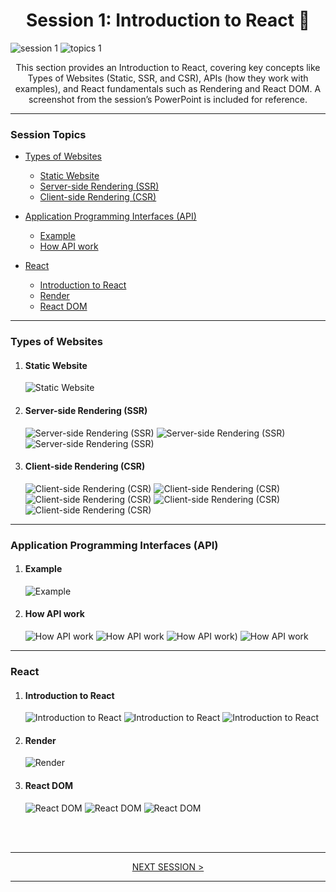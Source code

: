 <h1 align="center">Session 1: Introduction to React 🚀</h1>

![session 1](./repository-assets/session-1.jpg "session 1")
![topics 1](./repository-assets/topics-1.jpg "topics 1")

<p align="center">This section provides an Introduction to React, covering key concepts like Types of Websites (Static, SSR, and CSR), APIs (how they work with examples), and React fundamentals such as Rendering and React DOM. A screenshot from the session’s PowerPoint is included for reference.</p>

---

### Session Topics

- [Types of Websites](#types-of-websites)

  - [Static Website](#static-website)
  - [Server-side Rendering (SSR)](#server-side-rendering-ssr)
  - [Client-side Rendering (CSR)](#client-side-rendering-csr)

- [Application Programming Interfaces (API)](#application-programming-interfaces-api)

  - [Example](#example)
  - [How API work](#how-api-work)

- [React](#react)
  - [Introduction to React](#Introduction-to-react)
  - [Render](#render)
  - [React DOM](#react-dom)

---

### Types of Websites

1. #### Static Website

   ![Static Website](./screenshots/1.png "Static Website")

2. #### Server-side Rendering (SSR)

   ![Server-side Rendering (SSR)](./screenshots/2.png "Server-side Rendering (SSR)")
   ![Server-side Rendering (SSR)](./screenshots/3.png "Server-side Rendering (SSR)")
   ![Server-side Rendering (SSR)](./screenshots/3-1.png "Server-side Rendering (SSR)")

3. #### Client-side Rendering (CSR)
   ![Client-side Rendering (CSR)](./screenshots/4.png "Client-side Rendering (CSR)")
   ![Client-side Rendering (CSR)](./screenshots/4-1.png "Client-side Rendering (CSR)")
   ![Client-side Rendering (CSR)](./screenshots/4-2.png "Client-side Rendering (CSR)")
   ![Client-side Rendering (CSR)](./screenshots/4-3.png "Client-side Rendering (CSR)")
   ![Client-side Rendering (CSR)](./screenshots/4-4.png "Client-side Rendering (CSR)")

---

### Application Programming Interfaces (API)

1. #### Example

   ![Example](./screenshots/5.png "Example")

2. #### How API work
   ![How API work](./screenshots/5-1.png "How API work")
   ![How API work](./screenshots/5-2.png "How API work")
   ![How API work)](./screenshots/5-3.png "How API work")
   ![How API work](./screenshots/5-4.png "How API work")

---

### React

1. #### Introduction to React

   ![Introduction to React](./screenshots/6.png "Introduction to React")
   ![Introduction to React](./screenshots/6-1.png "Introduction to React)")
   ![Introduction to React](./screenshots/6-2.png "Introduction to React")

2. #### Render

   ![Render](./screenshots/7.png "Render")

3. #### React DOM

   ![React DOM](./screenshots/8.png "React DOM")
   ![React DOM](./screenshots/8-1.png "React DOM")
   ![React DOM](./screenshots/8-2.png "React DOM")

<br>
<br>

---

<div align="center"> 
<a href="https://github.com/ahmed-abd-alalim/React-Course/tree/session-2-initial-steps" >NEXT SESSION ></a>
</div>

---
